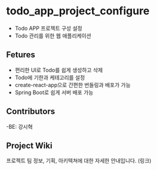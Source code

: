 # todo_app_project_configure

* Todo APP 프로젝트 구성 설정
* Todo 관리를 위한 웹 애플리케이션

## Fetures

- 편리한 UI로 Todo를 쉽게 생성하고 삭제
- Todo에 기한과 케테고리를 설정
- create-react-app으로 간편한 번들링과 배포가 가능
- Spring Boot로 쉽게 서버 배포 가능

## Contributors
-BE: 강시혁

## Project Wiki

프로젝트 팀 정보, 기획, 아키텍쳐에 대한 자세한 안내입니다.
(링크)
